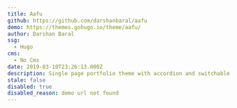 ```yaml
---
title: Aafu
github: https://github.com/darshanbaral/aafu
demo: https://themes.gohugo.io/theme/aafu/
author: Darshan Baral
ssg:
  - Hugo
cms:
  - No Cms
date: 2019-03-10T23:26:13.000Z
description: Single page portfolio theme with accordion and switchable dark/light theme
stale: false
disabled: true
disabled_reason: demo url not found
---
```

